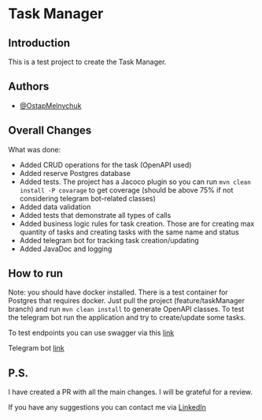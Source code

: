 # Task Manager

## Introduction
This is a test project to create the Task Manager.


## Authors

- [@OstapMelnychuk](https://github.com/OstapMelnychuk)


## Overall Changes

What was done:
- Added CRUD operations for the task (OpenAPI used)
- Added reserve Postgres database
- Added tests. The project has a Jacoco plugin so you can run ```mvn clean install -P covarage``` to get coverage (should be above 75% if not considering telegram bot-related classes)
- Added data validation
- Added tests that demonstrate all types of calls
- Added business logic rules for task creation. Those are for creating max quantity of tasks and creating tasks with the same name and status
- Added telegram bot for tracking task creation/updating
- Added JavaDoc and logging 
## How to run
Note: you should have docker installed. There is a test container for Postgres that requires docker.
Just pull the project (feature/taskManager branch) and run ```mvn clean install``` to generate OpenAPI classes.
To test the telegram bot run the application and try to create/update some tasks.

To test endpoints you can use swagger via this [link](http://localhost:8080/swagger-ui.html#/)

Telegram bot [link](https://t.me/task_manager_test_pb_bot)
## P.S.
I have created a PR with all the main changes. I will be grateful for a review.

If you have any suggestions you can contact me via [LinkedIn](https://www.linkedin.com/in/ostap-melnychuk-b368201a2/)
